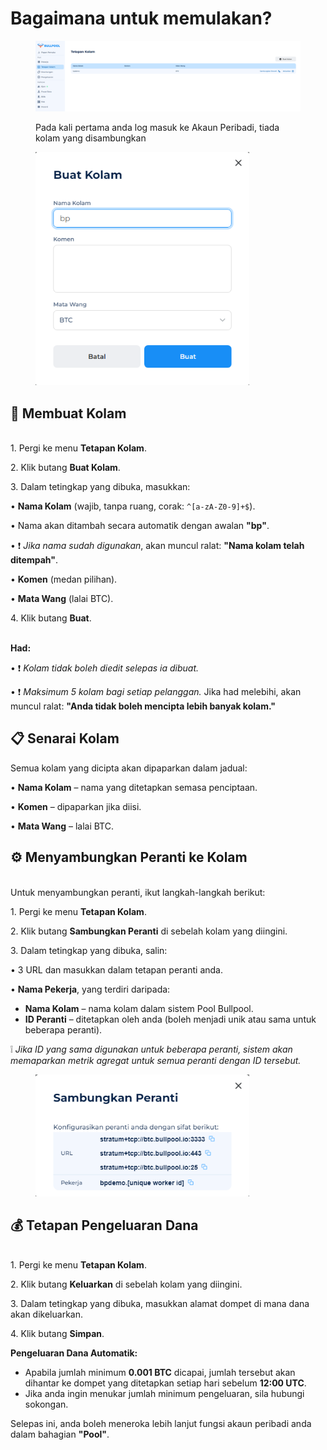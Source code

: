 # Bagaimana untuk memulakan?

<figure><img src="../.gitbook/assets/image.png" alt=""><figcaption><p>Pada kali pertama anda log masuk ke Akaun Peribadi, tiada kolam yang disambungkan</p></figcaption></figure>

<figure><img src="../.gitbook/assets/image (1).png" alt="" width="342"><figcaption></figcaption></figure>

## 🚀 Membuat Kolam

\
1\. Pergi ke menu **Tetapan Kolam**.

2\. Klik butang **Buat Kolam**.

3\. Dalam tetingkap yang dibuka, masukkan:

• **Nama Kolam** (wajib, tanpa ruang, corak: `^[a-zA-Z0-9]+$`).

• Nama akan ditambah secara automatik dengan awalan **"bp"**.

• ❗ _Jika nama sudah digunakan_, akan muncul ralat: **"Nama kolam telah ditempah"**.

• **Komen** (medan pilihan).

• **Mata Wang** (lalai BTC).

4\. Klik butang **Buat**.

\
**Had:**

• ❗ _Kolam tidak boleh diedit selepas ia dibuat._

• ❗ _Maksimum 5 kolam bagi setiap pelanggan._ Jika had melebihi, akan muncul ralat: **"Anda tidak boleh mencipta lebih banyak kolam."**

## 📋 Senarai Kolam

Semua kolam yang dicipta akan dipaparkan dalam jadual:

• **Nama Kolam** – nama yang ditetapkan semasa penciptaan.

• **Komen** – dipaparkan jika diisi.

• **Mata Wang** – lalai BTC.

## ⚙️ Menyambungkan Peranti ke Kolam

\
Untuk menyambungkan peranti, ikut langkah-langkah berikut:

1\. Pergi ke menu **Tetapan Kolam**.

2\. Klik butang **Sambungkan Peranti** di sebelah kolam yang diingini.

3\. Dalam tetingkap yang dibuka, salin:

• 3 URL dan masukkan dalam tetapan peranti anda.

• **Nama Pekerja**, yang terdiri daripada:

* **Nama Kolam** – nama kolam dalam sistem Pool Bullpool.
* **ID Peranti** – ditetapkan oleh anda (boleh menjadi unik atau sama untuk beberapa peranti).

❕ _Jika ID yang sama digunakan untuk beberapa peranti, sistem akan memaparkan metrik agregat untuk semua peranti dengan ID tersebut._

<figure><img src="../.gitbook/assets/image (2).png" alt="" width="342"><figcaption></figcaption></figure>

## 💰 Tetapan Pengeluaran Dana

\
1\. Pergi ke menu **Tetapan Kolam**.

2\. Klik butang **Keluarkan** di sebelah kolam yang diingini.

3\. Dalam tetingkap yang dibuka, masukkan alamat dompet di mana dana akan dikeluarkan.

4\. Klik butang **Simpan**.

**Pengeluaran Dana Automatik:**

* Apabila jumlah minimum **0.001 BTC** dicapai, jumlah tersebut akan dihantar ke dompet yang ditetapkan setiap hari sebelum **12:00 UTC**.
* Jika anda ingin menukar jumlah minimum pengeluaran, sila hubungi sokongan.

Selepas ini, anda boleh meneroka lebih lanjut fungsi akaun peribadi anda dalam bahagian **"Pool"**.
